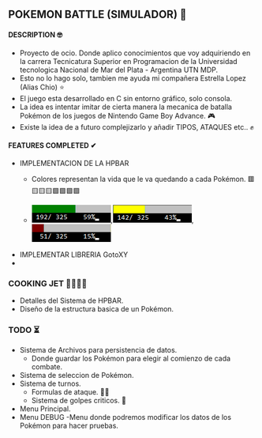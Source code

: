 ## POKEMON BATTLE (SIMULADOR) 🎉

#### DESCRIPTION 🤓
- Proyecto de ocio. Donde aplico conocimientos que voy adquiriendo en la carrera Tecnicatura Superior en Programacion de la Universidad tecnologica Nacional de Mar del Plata - Argentina UTN MDP.
- Esto no lo hago solo, tambien me ayuda mi compañera Estrella Lopez (Alias Chio) ⭐
- El juego esta desarrollado en C sin entorno gráfico, solo consola.
- La idea es intentar imitar de cierta manera la mecanica de batalla Pokémon de los juegos de Nintendo Game Boy Advance. 🎮
- Existe la idea de a futuro complejizarlo y añadir TIPOS, ATAQUES etc.. ✊

#### FEATURES COMPLETED ✔


- IMPLEMENTACION DE LA HPBAR
    - Colores representan la vida que le va quedando a cada Pokémon. 🟥🟨🟨🟨🟩🟩🟩🟩
    
    
    - ![GitHub Logo](/imagess/HPBAR1.PNG),![GitHub Logo](/imagess/HPBAR2.PNG),![GitHub Logo](/imagess/HPBAR3.PNG)
- IMPLEMENTAR LIBRERIA GotoXY
- 


### COOKING JET 👨‍🍳👨‍🍳

- Detalles del Sistema de HPBAR. 
- Diseño de la estructura basica de un Pokémon.

### TODO ⏳

- Sistema de Archivos para persistencia de datos.
    - Donde guardar los Pokémon para elegir al comienzo de cada combate. 
- Sistema de seleccion de Pokémon. 
- Sistema de turnos.
     - Formulas de ataque. 🤛🤜
     - Sistema de golpes criticos. 🎰
- Menu Principal.
- Menu DEBUG
    -Menu donde podremos modificar los datos de los Pokémon para hacer pruebas.
